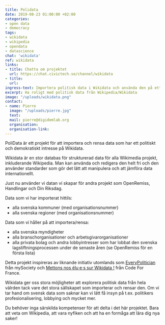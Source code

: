 ```yaml
---
title: Polidata
date: 2019-08-23 01:00:00 +02:00
categories:
- open data
- democracy
tags:
- wikidata
- wikipedia
- opendata
- datascience
chat: 'wikidata'
ref: wikidata
links:
- title: Chatta om projektet
  url: https://chat.civictech.se/channel/wikidata
- title:
  url:
ingress-text: Importera politisk data i Wikidata och använda den på ett meningsfult sätt
excerpt: Ha roligt med politisk data från Wikipedia/Wikidata
image: "/uploads/wikidata.png"
contact:
- name: Pierre
  image: "/uploads/pierre.jpg"
  text:
  mail: pierre@digidemlab.org
  organisation:
  organisation-link:
---
```


PoliData är ett projekt för att importera och rensa data som har ett politiskt och demokratiskt intresse på Wikidata.

Wikidata är en stor databas för strukturerad data för alla Wikimedia projekt, inkluderande Wikipedia. Man kan använda och redigera den helt fri och den använder standarder som gör det lätt att manipulera och att jämföra data internationellt.

Just nu använder vi datan vi skapar för andra projekt som OpenRemiss, Handlingar och Din Riksdag.

Data som vi har importerat hittils:
*	alla svenska kommuner (med organisationsnummer)
*	alla svenska regioner (med organisationsnummer)

Data som vi håller på att importera/rensa:
*	alla svenska myndigheter
*	alla branschorganisationer och arbetsgivarorganisationer
*	alla privata bolag och andra lobbyintresser som har lobbat den svenska lagstiftningsprocessen under de senaste åren (se OpenRemiss för en första lista)

Detta projekt inspireras av liknande initiativ utomlands som [EveryPolitician](https://everypolitician.org) från mySociety och [Mettons nos élu‧e‧s sur Wikidata !](https://pad.codefor.fr/s/HkFnkGp5X#) från Code For France.

Wikidata ger oss stora möjligheter att explorera politisk data från hela välrden tack vare det stora sällskapet som importerar och rensar den. Om vi tar hand om svensk data som saknar kan vi lätt få insyn på t.ex. politikers profesionalisering, lobbying och mycket mer.

Du behöver inga särskilda kompetenser för att delta i det här projektet. Bara att veta om Wikipedia, att vara nyfiken och att ha en formåga att lära dig nya saker!
